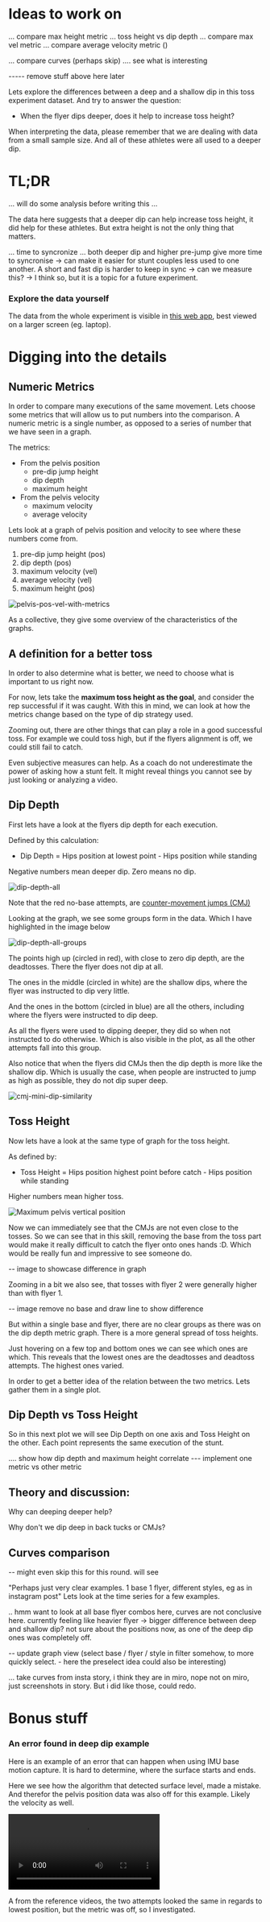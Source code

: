 
# Ideas to work on

... compare max height metric
... toss height vs dip depth
... compare max vel metric
... compare average velocity metric ()

... compare curves (perhaps skip)
.... see what is interesting

----- remove stuff above here later

Lets explore the differences between a deep and a shallow dip in this toss experiment dataset. And try to answer the question: 
- When the flyer dips deeper, does it help to increase toss height?

When interpreting the data, please remember that we are dealing with data from a small sample size. And all of these athletes were all used to a deeper dip.

# TL;DR

... will do some analysis before writing this ...

The data here suggests that a deeper dip can help increase toss height, it did help for these athletes. But extra height is not the only thing that matters.

... time to syncronize ... both deeper dip and higher pre-jump give more time to syncronise -> can make it easier for stunt couples less used to one another. A short and fast dip is harder to keep in sync -> can we measure this? -> I think so, but it is a topic for a future experiment.

### Explore the data yourself

The data from the whole experiment is visible in [this web app](https://stunt-analysis.streamlit.app/), best viewed on a larger screen (eg. laptop).

# Digging into the details

## Numeric Metrics

In order to compare many executions of the same movement. Lets choose some metrics that will allow us to put numbers into the comparison. A numeric metric is a single number, as opposed to a series of number that we have seen in a graph.

The metrics:
- From the pelvis position
    - pre-dip jump height
    - dip depth
    - maximum height
- From the pelvis velocity
    - maximum velocity
    - average velocity

Lets look at a graph of pelvis position and velocity to see where these numbers come from.

1) pre-dip jump height (pos)
2) dip depth (pos)
3) maximum velocity (vel)
4) average velocity (vel)
5) maximum height (pos)

![pelvis-pos-vel-with-metrics](pelvis-pos-vel-with-metrics.png)

As a collective, they give some overview of the characteristics of the graphs.

## A definition for a better toss

In order to also determine what is better, we need to choose what is important to us right now.

For now, lets take the **maximum toss height as the goal**, and consider the rep successful if it was caught. With this in mind, we can look at how the metrics change based on the type of dip strategy used.

Zooming out, there are other things that can play a role in a good successful toss. For example we could toss high, but if the flyers alignment is off, we could still fail to catch.

Even subjective measures can help. As a coach do not underestimate the power of asking how a stunt felt. It might reveal things you cannot see by just looking or analyzing a video.

## Dip Depth

First lets have a look at the flyers dip depth for each execution.

Defined by this calculation:
- Dip Depth = Hips position at lowest point - Hips position while standing

Negative numbers mean deeper dip. Zero means no dip.

![dip-depth-all](dip-depth-all.png)

Note that the red no-base attempts, are [counter-movement jumps (CMJ)](https://www.scienceforsport.com/countermovement-jump-cmj/)

Looking at the graph, we see some groups form in the data. Which I have highlighted in the image below

![dip-depth-all-groups](dip-depth-all-groups.png)

The points high up (circled in red), with close to zero dip depth, are the deadtosses. 
There the flyer does not dip at all.

The ones in the middle (circled in white) are the shallow dips, where the flyer was instructed to dip very little.

And the ones in the bottom (circled in blue) are all the others, including where the flyers were instructed to dip deep.


As all the flyers were used to dipping deeper, they did so when not instructed to do otherwise. Which is also visible in the plot, as all the other attempts fall into this group.

Also notice that when the flyers did CMJs then the dip depth is more like the shallow dip. Which is usually the case, when people are instructed to jump as high as possible, they do not dip super deep.

![cmj-mini-dip-similarity](cmj-mini-dip-similarity.png)

## Toss Height

Now lets have a look at the same type of graph for the toss height.

As defined by:
- Toss Height = Hips position highest point before catch - Hips position while standing

Higher numbers mean higher toss.

![Maximum pelvis vertical position](max_pelvis_vertical_pos_all.png)

Now we can immediately see that the CMJs are not even close to the tosses. So we can see that in this skill, removing the base from the toss part would make it really difficult to catch the flyer onto ones hands :D. Which would be really fun and impressive to see someone do.

-- image to showcase difference in graph

Zooming in a bit we also see, that tosses with flyer 2 were generally higher than with flyer 1.

-- image remove no base and draw line to show difference

But within a single base and flyer, there are no clear groups as there was on the dip depth metric graph. There is a more general spread of toss heights. 

Just hovering on a few top and bottom ones we can see which ones are which. This reveals that the lowest ones are the deadtosses and deadtoss attempts. The highest ones varied.

In order to get a better idea of the relation between the two metrics. Lets gather them in a single plot.

## Dip Depth vs Toss Height

So in this next plot we will see Dip Depth on one axis and Toss Height on the other. Each point represents the same execution of the stunt.

.... show how dip depth and maximum height correlate
--- implement one metric vs other metric

## Theory and discussion: 

Why can deeping deeper help?

Why don't we dip deep in back tucks or CMJs?

## Curves comparison

-- might even skip this for this round. will see

"Perhaps just very clear examples. 1 base 1 flyer, different styles, eg as in instagram post"
Lets look at the time series for a few examples.

.. hmm want to look at all base flyer combos here, curves are not conclusive here.
currently feeling like heavier flyer -> bigger difference between deep and shallow dip?
not sure about the positions now, as one of the deep dip ones was completely off.

-- update graph view (select base / flyer / style in filter somehow, to more quickly select. - here the preselect idea could also be interesting)

... take curves from insta story, i think they are in miro, nope not on miro, just screenshots in story. But i did like those, could redo.


# Bonus stuff

### An error found in deep dip example

Here is an example of an error that can happen when using IMU base motion capture. It is hard to determine, where the surface starts and ends.

Here we see how the algorithm that detected surface level, made a mistake. And therefor the pelvis position data was also off for this example. Likely the velocity as well.

<video controls src="error-in-position.mp4" title="Error in position"></video>

A from the reference videos, the two attempts looked the same in regards to lowest position, but the metric was off, so I investigated.